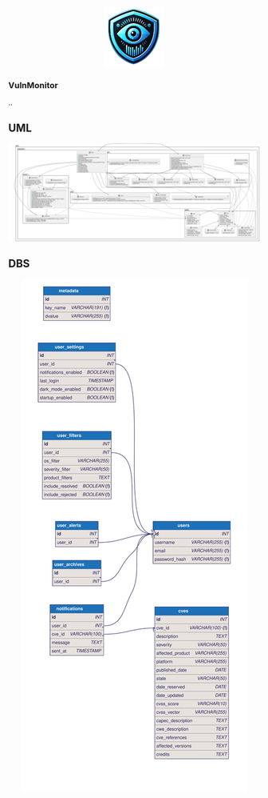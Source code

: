 <p align="center">
  <img src="repo/ICON.png" alt="Icon">
</p>

### VulnMonitor
..

## UML
<p align="center">
  <img src="repo/UML.svg" alt="UML">
</p>

## DBS
<p align="center">
  <img src="repo/DBS.svg" alt="DBS">
</p>